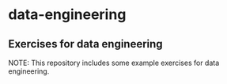 # data-engineering
## Exercises for data engineering

NOTE: This repository includes some example exercises for data engineering.   
